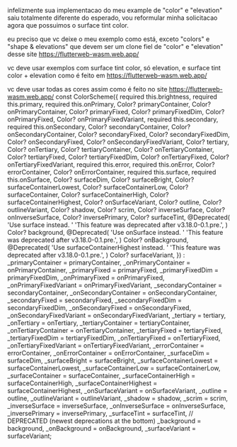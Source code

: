 infelizmente sua implementacao do meu example de "color" e "elevation" saiu totalmente diferente do esperado, vou reformular minha solicitacao agora que possuimos o surface tint color.

eu preciso que vc deixe o meu exemplo como está, exceto "colors" e "shape & elevations" que devem ser um clone fiel de "color" e "elevation" desse site https://flutterweb-wasm.web.app/

vc deve usar exemplos com surface tint color, só elevation, e surface tint color + elevation como é feito em https://flutterweb-wasm.web.app/

vc deve usar todas as cores assim como é feito no site https://flutterweb-wasm.web.app/
const ColorScheme({
required this.brightness,
required this.primary,
required this.onPrimary,
Color? primaryContainer,
Color? onPrimaryContainer,
Color? primaryFixed,
Color? primaryFixedDim,
Color? onPrimaryFixed,
Color? onPrimaryFixedVariant,
required this.secondary,
required this.onSecondary,
Color? secondaryContainer,
Color? onSecondaryContainer,
Color? secondaryFixed,
Color? secondaryFixedDim,
Color? onSecondaryFixed,
Color? onSecondaryFixedVariant,
Color? tertiary,
Color? onTertiary,
Color? tertiaryContainer,
Color? onTertiaryContainer,
Color? tertiaryFixed,
Color? tertiaryFixedDim,
Color? onTertiaryFixed,
Color? onTertiaryFixedVariant,
required this.error,
required this.onError,
Color? errorContainer,
Color? onErrorContainer,
required this.surface,
required this.onSurface,
Color? surfaceDim,
Color? surfaceBright,
Color? surfaceContainerLowest,
Color? surfaceContainerLow,
Color? surfaceContainer,
Color? surfaceContainerHigh,
Color? surfaceContainerHighest,
Color? onSurfaceVariant,
Color? outline,
Color? outlineVariant,
Color? shadow,
Color? scrim,
Color? inverseSurface,
Color? onInverseSurface,
Color? inversePrimary,
Color? surfaceTint,
@Deprecated(
'Use surface instead. '
'This feature was deprecated after v3.18.0-0.1.pre.',
)
Color? background,
@Deprecated(
'Use onSurface instead. '
'This feature was deprecated after v3.18.0-0.1.pre.',
)
Color? onBackground,
@Deprecated(
'Use surfaceContainerHighest instead. '
'This feature was deprecated after v3.18.0-0.1.pre.',
)
Color? surfaceVariant,
}) : \_primaryContainer = primaryContainer,
\_onPrimaryContainer = onPrimaryContainer,
\_primaryFixed = primaryFixed,
\_primaryFixedDim = primaryFixedDim,
\_onPrimaryFixed = onPrimaryFixed,
\_onPrimaryFixedVariant = onPrimaryFixedVariant,
\_secondaryContainer = secondaryContainer,
\_onSecondaryContainer = onSecondaryContainer,
\_secondaryFixed = secondaryFixed,
\_secondaryFixedDim = secondaryFixedDim,
\_onSecondaryFixed = onSecondaryFixed,
\_onSecondaryFixedVariant = onSecondaryFixedVariant,
\_tertiary = tertiary,
\_onTertiary = onTertiary,
\_tertiaryContainer = tertiaryContainer,
\_onTertiaryContainer = onTertiaryContainer,
\_tertiaryFixed = tertiaryFixed,
\_tertiaryFixedDim = tertiaryFixedDim,
\_onTertiaryFixed = onTertiaryFixed,
\_onTertiaryFixedVariant = onTertiaryFixedVariant,
\_errorContainer = errorContainer,
\_onErrorContainer = onErrorContainer,
\_surfaceDim = surfaceDim,
\_surfaceBright = surfaceBright,
\_surfaceContainerLowest = surfaceContainerLowest,
\_surfaceContainerLow = surfaceContainerLow,
\_surfaceContainer = surfaceContainer,
\_surfaceContainerHigh = surfaceContainerHigh,
\_surfaceContainerHighest = surfaceContainerHighest,
\_onSurfaceVariant = onSurfaceVariant,
\_outline = outline,
\_outlineVariant = outlineVariant,
\_shadow = shadow,
\_scrim = scrim,
\_inverseSurface = inverseSurface,
\_onInverseSurface = onInverseSurface,
\_inversePrimary = inversePrimary,
\_surfaceTint = surfaceTint,
// DEPRECATED (newest deprecations at the bottom)
\_background = background,
\_onBackground = onBackground,
\_surfaceVariant = surfaceVariant;
